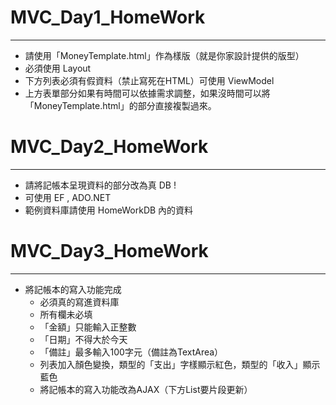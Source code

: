 # MVC_Day1_HomeWork
---

- 請使用「MoneyTemplate.html」作為樣版（就是你家設計提供的版型）
- 必須使用 Layout
- 下方列表必須有假資料（禁止寫死在HTML）可使用 ViewModel
- 上方表單部分如果有時間可以依據需求調整，如果沒時間可以將「MoneyTemplate.html」的部分直接複製過來。

# MVC_Day2_HomeWork
---

- 請將記帳本呈現資料的部分改為真 DB !
- 可使用 EF , ADO.NET
- 範例資料庫請使用 HomeWorkDB 內的資料

# MVC_Day3_HomeWork
---

- 將記帳本的寫入功能完成
  - 必須真的寫進資料庫
  - 所有欄未必填
  - 「金額」只能輸入正整數
  - 「日期」不得大於今天
  - 「備註」最多輸入100字元（備註為TextArea）
  - 列表加入顏色變換，類型的「支出」字樣顯示紅色，類型的「收入」顯示藍色
  - 將記帳本的寫入功能改為AJAX（下方List要片段更新）
